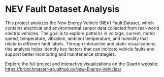 # NEV Fault Dataset Analysis
This project analyzes the New Energy Vehicle (NEV) Fault Dataset, which contains electrical and environmental sensor data collected from real-world electric vehicles. The goal is to explore patterns in voltage, current, motor speed, temperature, vibration, ambient temperature, and humidity that relate to different fault labels. Through interactive and static visualizations, this analysis helps identify key factors that can indicate vehicle faults and support better monitoring and maintenance strategies.

Explore the full project and interactive visualizations on the Quarto website: https://brunchmaster-ap.github.io/New-Energy-Vehicles/
